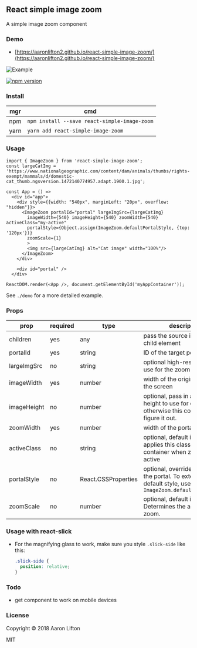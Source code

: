 ## React simple image zoom
A simple image zoom component

### Demo
- [https://aaronlifton2.github.io/react-simple-image-zoom/](https://aaronlifton2.github.io/react-simple-image-zoom/)


![Example](https://github.com/aaronlifton2/react-simple-image-zoom/blob/master/docs/assets/react-simple-image-zoom-example.png?raw=true)

[![npm version](https://badge.fury.io/js/react-simple-image-zoom.svg)](https://badge.fury.io/js/react-simple-image-zoom)

### Install
| mgr | cmd |
|--|---|
|npm|`npm install --save react-simple-image-zoom`|
|yarn|`yarn add react-simple-image-zoom`|

### Usage
```tsx
import { ImageZoom } from 'react-simple-image-zoom';
const largeCatImg = 'https://www.nationalgeographic.com/content/dam/animals/thumbs/rights-exempt/mammals/d/domestic-cat_thumb.ngsversion.1472140774957.adapt.1900.1.jpg';

const App = () =>
  <div id="app">
    <div style={{width: "540px", marginLeft: "20px", overflow: "hidden"}}>
      <ImageZoom portalId="portal" largeImgSrc={largeCatImg}
        imageWidth={540} imageHeight={540} zoomWidth={540} activeClass="my-active"
        portalStyle={Object.assign(ImageZoom.defaultPortalStyle, {top: '120px'})}
        zoomScale={1}
        >
        <img src={largeCatImg} alt="Cat image" width="100%"/>
      </ImageZoom>
    </div>

    <div id="portal" />
  </div>

ReactDOM.render(<App />, document.getElementById('myAppContainer'));
```

See `./demo` for a more detailed example.

### Props

| prop | required | type | description  |
| ------------- |----------|--------|-----|
| children      |yes| any        | pass the source image in as a child element |
| portalId      |yes| string     | ID of the target portal element |
| largeImgSrc   |no| string      | optional high-res source to use for the zoom container |
| imageWidth    |yes| number     | width of the original image on the screen |
| imageHeight   |no| number      | optional, pass in an image height to use for calculations. otherwise this component will figure it out.|
| zoomWidth     |yes| number     | width of the portal zoom |
| activeClass   |no| string      | optional, default is 'active'. applies this class to the image container when zooming is active |
| portalStyle   |no| React.CSSProperties | optional, override the style of the portal. To extend the default style, use `ImageZoom.defaultPortalStyle` |
| zoomScale     |no| number      | optional, default is 1. Determines the amount of zoom. |


### Usage with react-slick
- For the magnifying glass to work, make sure you style `.slick-side` like this:
  ```css
  .slick-side {
    position: relative;
  }
  ```
  
### Todo
- get component to work on mobile devices


### License
Copyright © 2018 Aaron Lifton

MIT
